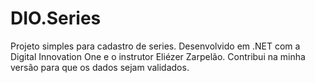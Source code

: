 # DIO.Series

Projeto simples para cadastro de series. Desenvolvido em .NET com a Digital Innovation One e o instrutor Eliézer Zarpelão. Contribui na minha versão para que os dados sejam validados.